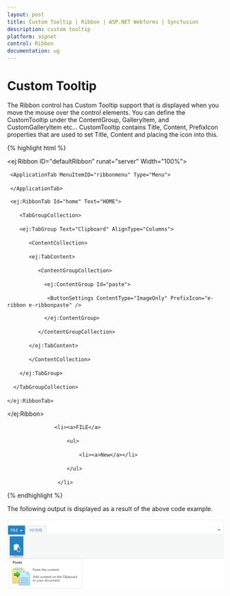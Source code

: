 ```yaml
---
layout: post
title: Custom Tooltip | Ribbon | ASP.NET Webforms | Syncfusion
description: custom tooltip
platform: aspnet
control: Ribbon
documentation: ug
---
```


# Custom Tooltip

The Ribbon control has Custom Tooltip support that is displayed when you move the mouse over the control elements. You can define the CustomTooltip under the ContentGroup, GalleryItem, and CustomGalleryItem etc... CustomTooltip contains Title, Content, PrefixIcon properties that are used to set Title, Content and placing the icon into this.



{% highlight html %}




  <ej:Ribbon ID="defaultRibbon" runat="server" Width="100%">

     <ApplicationTab MenuItemID="ribbonmenu" Type="Menu">

     </ApplicationTab>

  <RibbonTabs>

     <ej:RibbonTab Id="home" Text="HOME">

        <TabGroupCollection>

        <ej:TabGroup Text="Clipboard" AlignType="Columns">

           <ContentCollection>

           <ej:TabContent>

              <ContentGroupCollection>

                <ej:ContentGroup Id="paste">

                 <ButtonSettings ContentType="ImageOnly" PrefixIcon="e-ribbon e-ribbonpaste" />

 <CustomToolTip Content="<h6> Paste the content.<br/><br/>Add content on the Clipboard to your document. </h6>" Title="Paste" PrefixIcon="e-pastetip" />

                </ej:ContentGroup>

              </ContentGroupCollection>

           </ej:TabContent>

           </ContentCollection>

        </ej:TabGroup>

      </TabGroupCollection>

    </ej:RibbonTab>

  </RibbonTabs>

 </ej:Ribbon>



 <ul id="ribbonmenu">

                <li><a>FILE</a>

                    <ul>

                        <li><a>New</a></li>

                    </ul>

                 </li>

  </ul>



{% endhighlight %}

The following output is displayed as a result of the above code example.

![](Custom-Tooltip_images/Custom-Tooltip_img1.png)


